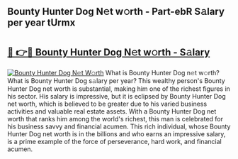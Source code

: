 ## Bounty Hunter Dog N𝚎t w𝚘rth - Part-ebR S𝚊lary per year tUrmx

# <h2><a href="http://gc1z56x.nevu.top/?p=Bounty+Hunter+Dog">🔗 👉🔴 Bounty Hunter Dog N𝚎t w𝚘rth - S𝚊lary</a></h2>

[![Bounty Hunter Dog N𝚎t W𝚘rth](https://i.imgur.com/Oavwk0R.jpeg)](http://gc1z56x.nevu.top/?p=Bounty+Hunter+Dog)
What is Bounty Hunter Dog n𝚎t w𝚘rth? What is Bounty Hunter Dog s𝚊lary per year?
This wealthy person's Bounty Hunter Dog net worth is substantial, making him one of the richest figures in his sector. His salary is impressive, but it is eclipsed by Bounty Hunter Dog net worth, which is believed to be greater due to his varied business activities and valuable real estate assets. With a Bounty Hunter Dog net worth that ranks him among the world's richest, this man is celebrated for his business savvy and financial acumen. This rich individual, whose Bounty Hunter Dog net worth is in the billions and who earns an impressive salary, is a prime example of the force of perseverance, hard work, and financial acumen.
